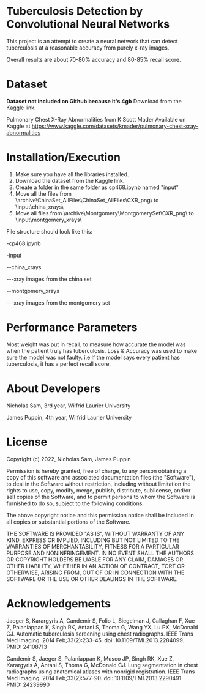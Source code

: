 # Tuberculosis Detection by Convolutional Neural Networks
This project is an attempt to create a neural network that can detect tuberculosis at a reasonable accuracy from purely x-ray images.

Overall results are about 70-80% accuracy and 80-85% recall score.

# Dataset
**Dataset not included on Github because it's 4gb** 
Download from the Kaggle link.

Pulmonary Chest X-Ray Abnormalities from K Scott Mader
Available on Kaggle at https://www.kaggle.com/datasets/kmader/pulmonary-chest-xray-abnormalities

# Installation/Execution
1. Make sure you have all the libraries installed.
2. Download the dataset from the Kaggle link.
3. Create a folder in the same folder as cp468.ipynb named "input"
4. Move all the files from \archive\ChinaSet_AllFiles\ChinaSet_AllFiles\CXR_png\ to \input\china_xrays\
5. Move all files from \archive\Montgomery\MontgomerySet\CXR_png\ to \input\montgomery_xrays\

File structure should look like this:

-cp468.ipynb

-input

--china_xrays

--\-xray images from the china set

--montgomery_xrays

--\-xray images from the montgomery set

# Performance Parameters
Most weight was put in recall, to measure how accurate the model was when the patient truly has tuberculosis.
Loss & Accuracy was used to make sure the model was not faulty. 
i.e If the model says every patient has tuberculosis, it has a perfect recall score.

# About Developers
Nicholas Sam, 3rd year, Wilfrid Laurier University

James Puppin, 4th year, Wilfrid Laurier University

# License
Copyright (c) 2022, Nicholas Sam, James Puppin

Permission is hereby granted, free of charge, to any person obtaining a copy
of this software and associated documentation files (the "Software"), to deal
in the Software without restriction, including without limitation the rights
to use, copy, modify, merge, publish, distribute, sublicense, and/or sell
copies of the Software, and to permit persons to whom the Software is
furnished to do so, subject to the following conditions:

The above copyright notice and this permission notice shall be included in all
copies or substantial portions of the Software.

THE SOFTWARE IS PROVIDED "AS IS", WITHOUT WARRANTY OF ANY KIND, EXPRESS OR
IMPLIED, INCLUDING BUT NOT LIMITED TO THE WARRANTIES OF MERCHANTABILITY,
FITNESS FOR A PARTICULAR PURPOSE AND NONINFRINGEMENT. IN NO EVENT SHALL THE
AUTHORS OR COPYRIGHT HOLDERS BE LIABLE FOR ANY CLAIM, DAMAGES OR OTHER
LIABILITY, WHETHER IN AN ACTION OF CONTRACT, TORT OR OTHERWISE, ARISING FROM,
OUT OF OR IN CONNECTION WITH THE SOFTWARE OR THE USE OR OTHER DEALINGS IN THE
SOFTWARE.

# Acknowledgements
Jaeger S, Karargyris A, Candemir S, Folio L, Siegelman J, Callaghan F, Xue Z, Palaniappan K, Singh RK, Antani S, Thoma G, Wang YX, Lu PX, McDonald CJ. Automatic tuberculosis screening using chest radiographs. IEEE Trans Med Imaging. 2014 Feb;33(2):233-45. doi: 10.1109/TMI.2013.2284099. PMID: 24108713

Candemir S, Jaeger S, Palaniappan K, Musco JP, Singh RK, Xue Z, Karargyris A, Antani S, Thoma G, McDonald CJ. Lung segmentation in chest radiographs using anatomical atlases with nonrigid registration. IEEE Trans Med Imaging. 2014 Feb;33(2):577-90. doi: 10.1109/TMI.2013.2290491. PMID: 24239990